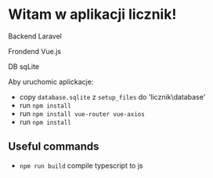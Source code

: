 # Witam w aplikacji licznik!

Backend Laravel 

Frondend Vue.js

DB sqLite

Aby uruchomic aplickacje:
* copy `database.sqlite` z `setup_files` do 'licznik\database'
*  run `npm install`
*  run `npm install vue-router vue-axios`
*  run `npm install`


## Useful commands

 * `npm run build`   compile typescript to js
 
